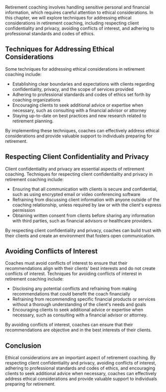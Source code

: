 
Retirement coaching involves handling sensitive personal and financial information, which requires careful attention to ethical considerations. In this chapter, we will explore techniques for addressing ethical considerations in retirement coaching, including respecting client confidentiality and privacy, avoiding conflicts of interest, and adhering to professional standards and codes of ethics.

Techniques for Addressing Ethical Considerations
------------------------------------------------

Some techniques for addressing ethical considerations in retirement coaching include:

* Establishing clear boundaries and expectations with clients regarding confidentiality, privacy, and the scope of services provided
* Adhering to professional standards and codes of ethics set forth by coaching organizations
* Encouraging clients to seek additional advice or expertise when necessary, such as consulting with a financial advisor or attorney
* Staying up-to-date on best practices and new research related to retirement planning.

By implementing these techniques, coaches can effectively address ethical considerations and provide valuable support to individuals preparing for retirement.

Respecting Client Confidentiality and Privacy
---------------------------------------------

Client confidentiality and privacy are essential aspects of retirement coaching. Techniques for respecting client confidentiality and privacy in retirement coaching include:

* Ensuring that all communication with clients is secure and confidential, such as using encrypted email or video conferencing software
* Refraining from discussing client information with anyone outside of the coaching relationship, unless required by law or with the client's express permission
* Obtaining written consent from clients before sharing any information with third parties, such as financial advisors or healthcare providers.

By respecting client confidentiality and privacy, coaches can build trust with their clients and create an environment that fosters open communication.

Avoiding Conflicts of Interest
------------------------------

Coaches must avoid conflicts of interest to ensure that their recommendations align with their clients' best interests and do not create conflicts of interest. Techniques for avoiding conflicts of interest in retirement coaching include:

* Disclosing any potential conflicts and refraining from making recommendations that could benefit the coach financially
* Refraining from recommending specific financial products or services without a thorough understanding of the client's needs and goals
* Encouraging clients to seek additional advice or expertise when necessary, such as consulting with a financial advisor or attorney.

By avoiding conflicts of interest, coaches can ensure that their recommendations are objective and in the best interests of their clients.

Conclusion
----------

Ethical considerations are an important aspect of retirement coaching. By respecting client confidentiality and privacy, avoiding conflicts of interest, adhering to professional standards and codes of ethics, and encouraging clients to seek additional advice when necessary, coaches can effectively address ethical considerations and provide valuable support to individuals preparing for retirement.

